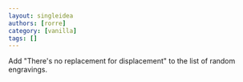 ```yaml
---
layout: singleidea
authors: [rorre]
category: [vanilla]
tags: []
---
```

Add "There's no replacement for displacement" to the list of random engravings.

